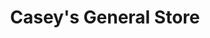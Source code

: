 ---
title: "Casey's General Store"
url: /kearney/caseys-general-store-east-39th-street/
shop: Lebensmittel
---